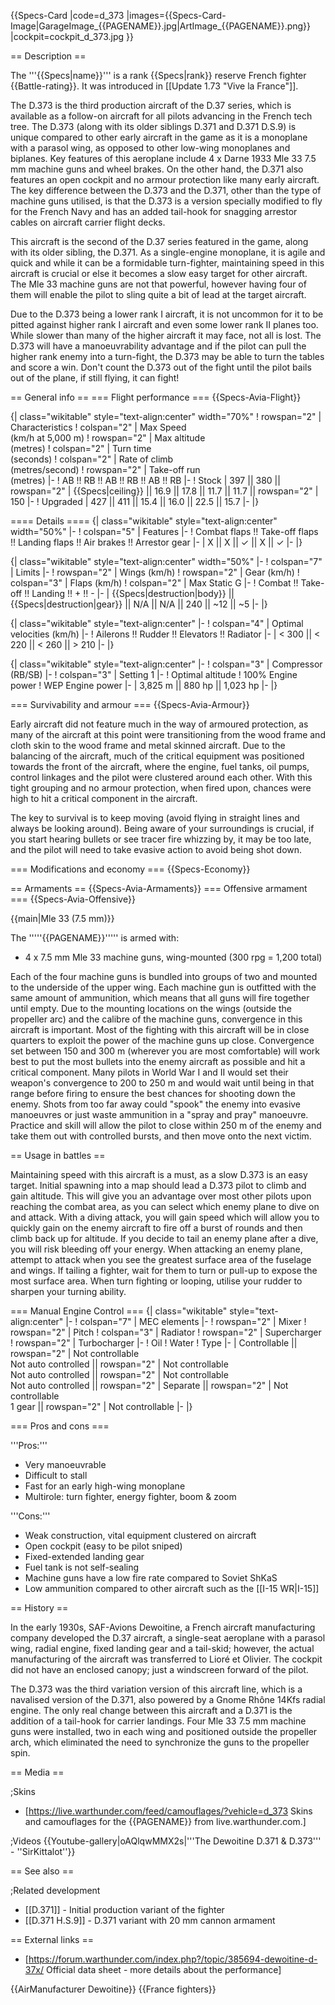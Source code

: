 {{Specs-Card
|code=d_373
|images={{Specs-Card-Image|GarageImage_{{PAGENAME}}.jpg|ArtImage_{{PAGENAME}}.png}}
|cockpit=cockpit_d_373.jpg
}}

== Description ==
<!-- ''In the description, the first part should be about the history of and the creation and combat usage of the aircraft, as well as its key features. In the second part, tell the reader about the aircraft in the game. Insert a screenshot of the vehicle, so that if the novice player does not remember the vehicle by name, he will immediately understand what kind of vehicle the article is talking about.'' -->
The '''{{Specs|name}}''' is a rank {{Specs|rank}} reserve French fighter {{Battle-rating}}. It was introduced in [[Update 1.73 "Vive la France"]].

The D.373 is the third production aircraft of the D.37 series, which is available as a follow-on aircraft for all pilots advancing in the French tech tree. The D.373 (along with its older siblings D.371 and D.371 D.S.9) is unique compared to other early aircraft in the game as it is a monoplane with a parasol wing, as opposed to other low-wing monoplanes and biplanes. Key features of this aeroplane include 4 x Darne 1933 Mle 33 7.5 mm machine guns and wheel brakes. On the other hand, the D.371 also features an open cockpit and no armour protection like many early aircraft. The key difference between the D.373 and the D.371, other than the type of machine guns utilised, is that the D.373 is a version specially modified to fly for the French Navy and has an added tail-hook for snagging arrestor cables on aircraft carrier flight decks.

This aircraft is the second of the D.37 series featured in the game, along with its older sibling, the D.371. As a single-engine monoplane, it is agile and quick and while it can be a formidable turn-fighter, maintaining speed in this aircraft is crucial or else it becomes a slow easy target for other aircraft. The Mle 33 machine guns are not that powerful, however having four of them will enable the pilot to sling quite a bit of lead at the target aircraft.

Due to the D.373 being a lower rank I aircraft, it is not uncommon for it to be pitted against higher rank I aircraft and even some lower rank II planes too. While slower than many of the higher aircraft it may face, not all is lost. The D.373 will have a manoeuvrability advantage and if the pilot can pull the higher rank enemy into a turn-fight, the D.373 may be able to turn the tables and score a win. Don't count the D.373 out of the fight until the pilot bails out of the plane, if still flying, it can fight!

== General info ==
=== Flight performance ===
{{Specs-Avia-Flight}}
<!--''Describe how the aircraft behaves in the air. Speed, manoeuvrability, acceleration and allowable loads - these are the most important characteristics of the vehicle.''-->

{| class="wikitable" style="text-align:center" width="70%"
! rowspan="2" | Characteristics
! colspan="2" | Max Speed<br>(km/h at 5,000 m)
! rowspan="2" | Max altitude<br>(metres)
! colspan="2" | Turn time<br>(seconds)
! colspan="2" | Rate of climb<br>(metres/second)
! rowspan="2" | Take-off run<br>(metres)
|-
! AB !! RB !! AB !! RB !! AB !! RB
|-
! Stock
| 397 || 380 || rowspan="2" | {{Specs|ceiling}} || 16.9 || 17.8 || 11.7 || 11.7 || rowspan="2" | 150
|-
! Upgraded
| 427 || 411 || 15.4 || 16.0 || 22.5 || 15.7
|-
|}

==== Details ====
{| class="wikitable" style="text-align:center" width="50%"
|-
! colspan="5" | Features
|-
! Combat flaps !! Take-off flaps !! Landing flaps !! Air brakes !! Arrestor gear
|-
| X || X || ✓ || X || ✓     <!-- ✓ -->
|-
|}

{| class="wikitable" style="text-align:center" width="50%"
|-
! colspan="7" | Limits
|-
! rowspan="2" | Wings (km/h)
! rowspan="2" | Gear (km/h)
! colspan="3" | Flaps (km/h)
! colspan="2" | Max Static G
|-
! Combat !! Take-off !! Landing !! + !! -
|-
| {{Specs|destruction|body}} || {{Specs|destruction|gear}} || N/A || N/A || 240 || ~12 || ~5
|-
|}

{| class="wikitable" style="text-align:center"
|-
! colspan="4" | Optimal velocities (km/h)
|-
! Ailerons !! Rudder !! Elevators !! Radiator
|-
| < 300 || < 220 || < 260 || > 210
|-
|}

{| class="wikitable" style="text-align:center"
|-
! colspan="3" | Compressor (RB/SB)
|-
! colspan="3" | Setting 1
|-
! Optimal altitude
! 100% Engine power
! WEP Engine power
|-
| 3,825 m || 880 hp || 1,023 hp
|-
|}

=== Survivability and armour ===
{{Specs-Avia-Armour}}
<!-- ''Examine the survivability of the aircraft. Note how vulnerable the structure is and how secure the pilot is, whether the fuel tanks are armoured, etc. Describe the armour, if there is any, and also mention the vulnerability of other critical aircraft systems.'' -->
Early aircraft did not feature much in the way of armoured protection, as many of the aircraft at this point were transitioning from the wood frame and cloth skin to the wood frame and metal skinned aircraft. Due to the balancing of the aircraft, much of the critical equipment was positioned towards the front of the aircraft, where the engine, fuel tanks, oil pumps, control linkages and the pilot were clustered around each other. With this tight grouping and no armour protection, when fired upon, chances were high to hit a critical component in the aircraft.

The key to survival is to keep moving (avoid flying in straight lines and always be looking around). Being aware of your surroundings is crucial, if you start hearing bullets or see tracer fire whizzing by, it may be too late, and the pilot will need to take evasive action to avoid being shot down.

=== Modifications and economy ===
{{Specs-Economy}}

== Armaments ==
{{Specs-Avia-Armaments}}
=== Offensive armament ===
{{Specs-Avia-Offensive}}
<!-- ''Describe the offensive armament of the aircraft, if any. Describe how effective the cannons and machine guns are in a battle, and also what belts or drums are better to use. If there is no offensive weaponry, delete this subsection.'' -->
{{main|Mle 33 (7.5 mm)}}

The '''''{{PAGENAME}}''''' is armed with:

* 4 x 7.5 mm Mle 33 machine guns, wing-mounted (300 rpg = 1,200 total)

Each of the four machine guns is bundled into groups of two and mounted to the underside of the upper wing. Each machine gun is outfitted with the same amount of ammunition, which means that all guns will fire together until empty. Due to the mounting locations on the wings (outside the propeller arc) and the calibre of the machine guns, convergence in this aircraft is important. Most of the fighting with this aircraft will be in close quarters to exploit the power of the machine guns up close. Convergence set between 150 and 300 m (wherever you are most comfortable) will work best to put the most bullets into the enemy aircraft as possible and hit a critical component. Many pilots in World War I and II would set their weapon's convergence to 200 to 250 m and would wait until being in that range before firing to ensure the best chances for shooting down the enemy. Shots from too far away could "spook" the enemy into evasive manoeuvres or just waste ammunition in a "spray and pray" manoeuvre. Practice and skill will allow the pilot to close within 250 m of the enemy and take them out with controlled bursts, and then move onto the next victim.

== Usage in battles ==
<!-- ''Describe the tactics of playing in an aircraft, the features of using aircraft in a team and advice on tactics. Refrain from creating a "guide" - do not impose a single point of view, but instead, give the reader food for thought. Examine the most dangerous enemies and give recommendations on fighting them. If necessary, note the specifics of the game in different modes (AB, RB, SB).'' -->
Maintaining speed with this aircraft is a must, as a slow D.373 is an easy target. Initial spawning into a map should lead a D.373 pilot to climb and gain altitude. This will give you an advantage over most other pilots upon reaching the combat area, as you can select which enemy plane to dive on and attack. With a diving attack, you will gain speed which will allow you to quickly gain on the enemy aircraft to fire off a burst of rounds and then climb back up for altitude. If you decide to tail an enemy plane after a dive, you will risk bleeding off your energy. When attacking an enemy plane, attempt to attack when you see the greatest surface area of the fuselage and wings. If tailing a fighter, wait for them to turn or pull-up to expose the most surface area. When turn fighting or looping, utilise your rudder to sharpen your turning ability.

=== Manual Engine Control ===
{| class="wikitable" style="text-align:center"
|-
! colspan="7" | MEC elements
|-
! rowspan="2" | Mixer
! rowspan="2" | Pitch
! colspan="3" | Radiator
! rowspan="2" | Supercharger
! rowspan="2" | Turbocharger
|-
! Oil
! Water
! Type
|-
| Controllable || rowspan="2" | Not controllable<br>Not auto controlled || rowspan="2" | Not controllable<br>Not auto controlled || rowspan="2" | Not controllable<br>Not auto controlled || rowspan="2" | Separate || rowspan="2" | Not controllable<br>1 gear || rowspan="2" | Not controllable
|-
|}

=== Pros and cons ===
<!-- ''Summarise and briefly evaluate the vehicle in terms of its characteristics and combat effectiveness. Mark its pros and cons in the bulleted list. Try not to use more than 6 points for each of the characteristics. Avoid using categorical definitions such as "bad", "good" and the like - use substitutions with softer forms such as "inadequate" and "effective".'' -->

'''Pros:'''

* Very manoeuvrable
* Difficult to stall
* Fast for an early high-wing monoplane
* Multirole: turn fighter, energy fighter, boom & zoom

'''Cons:'''

* Weak construction, vital equipment clustered on aircraft
* Open cockpit (easy to be pilot sniped)
* Fixed-extended landing gear
* Fuel tank is not self-sealing
* Machine guns have a low fire rate compared to Soviet ShKaS
* Low ammunition compared to other aircraft such as the [[I-15 WR|I-15]]

== History ==
<!-- ''Describe the history of the creation and combat usage of the aircraft in more detail than in the introduction. If the historical reference turns out to be too long, take it to a separate article, taking a link to the article about the vehicle and adding a block "/ History" (example: <nowiki>https://wiki.warthunder.com/(Vehicle-name)/History</nowiki>) and add a link to it here using the <code>main</code> template. Be sure to reference text and sources by using <code><nowiki><ref></ref></nowiki></code>, as well as adding them at the end of the article with <code><nowiki><references /></nowiki></code>. This section may also include the vehicle's dev blog entry (if applicable) and the in-game encyclopedia description (under <code><nowiki>=== In-game description ===</nowiki></code>, also if applicable).'' -->
In the early 1930s, SAF-Avions Dewoitine, a French aircraft manufacturing company developed the D.37 aircraft, a single-seat aeroplane with a parasol wing, radial engine, fixed landing gear and a tail-skid; however, the actual manufacturing of the aircraft was transferred to Lioré et Olivier. The cockpit did not have an enclosed canopy; just a windscreen forward of the pilot.

The D.373 was the third variation version of this aircraft line, which is a navalised version of the D.371, also powered by a Gnome Rhône 14Kfs radial engine. The only real change between this aircraft and a D.371 is the addition of a tail-hook for carrier landings. Four Mle 33 7.5 mm machine guns were installed, two in each wing and positioned outside the propeller arch, which eliminated the need to synchronize the guns to the propeller spin.

== Media ==
<!-- ''Excellent additions to the article would be video guides, screenshots from the game, and photos.'' -->

;Skins

* [https://live.warthunder.com/feed/camouflages/?vehicle=d_373 Skins and camouflages for the {{PAGENAME}} from live.warthunder.com.]

;Videos
{{Youtube-gallery|oAQlqwMMX2s|'''The Dewoitine D.371 & D.373''' - ''SirKittalot''}}

== See also ==
<!-- ''Links to the articles on the War Thunder Wiki that you think will be useful for the reader, for example:''
* ''reference to the series of the aircraft;''
* ''links to approximate analogues of other nations and research trees.'' -->

;Related development

* [[D.371]]⁣ - Initial production variant of the fighter
* [[D.371 H.S.9]]⁣ - D.371 variant with 20 mm cannon armament

== External links ==
<!--''Paste links to sources and external resources, such as:''
* ''topic on the official game forum;''
* ''other literature.''-->

* [https://forum.warthunder.com/index.php?/topic/385694-dewoitine-d-37x/ Official data sheet - more details about the performance]

{{AirManufacturer Dewoitine}}
{{France fighters}}